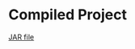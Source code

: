 # Compiled Project
[JAR file](https://github.com/CzinkeM/Cybersecurity/tree/master/IBIZA/build/libs)
